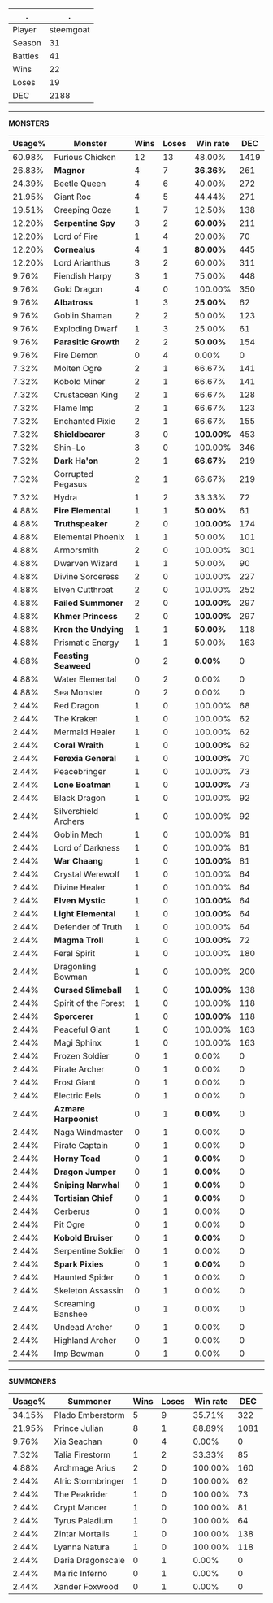 .|.
|-|-
Player|steemgoat
Season|31
Battles|41
Wins|22
Loses|19
DEC|2188

---
**MONSTERS**

Usage%|Monster|Wins|Loses|Win rate|DEC|
-|-|-|-|-|-|
60.98%|Furious Chicken|12|13|48.00%|1419|
26.83%|**Magnor**|4|7|**36.36%**|261|
24.39%|Beetle Queen|4|6|40.00%|272|
21.95%|Giant Roc|4|5|44.44%|271|
19.51%|Creeping Ooze|1|7|12.50%|138|
12.20%|**Serpentine Spy**|3|2|**60.00%**|211|
12.20%|Lord of Fire|1|4|20.00%|70|
12.20%|**Cornealus**|4|1|**80.00%**|445|
12.20%|Lord Arianthus|3|2|60.00%|311|
9.76%|Fiendish Harpy|3|1|75.00%|448|
9.76%|Gold Dragon|4|0|100.00%|350|
9.76%|**Albatross**|1|3|**25.00%**|62|
9.76%|Goblin Shaman|2|2|50.00%|123|
9.76%|Exploding Dwarf|1|3|25.00%|61|
9.76%|**Parasitic Growth**|2|2|**50.00%**|154|
9.76%|Fire Demon|0|4|0.00%|0|
7.32%|Molten Ogre|2|1|66.67%|141|
7.32%|Kobold Miner|2|1|66.67%|141|
7.32%|Crustacean King|2|1|66.67%|128|
7.32%|Flame Imp|2|1|66.67%|123|
7.32%|Enchanted Pixie|2|1|66.67%|155|
7.32%|**Shieldbearer**|3|0|**100.00%**|453|
7.32%|Shin-Lo|3|0|100.00%|346|
7.32%|**Dark Ha'on**|2|1|**66.67%**|219|
7.32%|Corrupted Pegasus|2|1|66.67%|219|
7.32%|Hydra|1|2|33.33%|72|
4.88%|**Fire Elemental**|1|1|**50.00%**|61|
4.88%|**Truthspeaker**|2|0|**100.00%**|174|
4.88%|Elemental Phoenix|1|1|50.00%|101|
4.88%|Armorsmith|2|0|100.00%|301|
4.88%|Dwarven Wizard|1|1|50.00%|90|
4.88%|Divine Sorceress|2|0|100.00%|227|
4.88%|Elven Cutthroat|2|0|100.00%|252|
4.88%|**Failed Summoner**|2|0|**100.00%**|297|
4.88%|**Khmer Princess**|2|0|**100.00%**|297|
4.88%|**Kron the Undying**|1|1|**50.00%**|118|
4.88%|Prismatic Energy|1|1|50.00%|163|
4.88%|**Feasting Seaweed**|0|2|**0.00%**|0|
4.88%|Water Elemental|0|2|0.00%|0|
4.88%|Sea Monster|0|2|0.00%|0|
2.44%|Red Dragon|1|0|100.00%|68|
2.44%|The Kraken|1|0|100.00%|62|
2.44%|Mermaid Healer|1|0|100.00%|62|
2.44%|**Coral Wraith**|1|0|**100.00%**|62|
2.44%|**Ferexia General**|1|0|**100.00%**|70|
2.44%|Peacebringer|1|0|100.00%|73|
2.44%|**Lone Boatman**|1|0|**100.00%**|73|
2.44%|Black Dragon|1|0|100.00%|92|
2.44%|Silvershield Archers|1|0|100.00%|92|
2.44%|Goblin Mech|1|0|100.00%|81|
2.44%|Lord of Darkness|1|0|100.00%|81|
2.44%|**War Chaang**|1|0|**100.00%**|81|
2.44%|Crystal Werewolf|1|0|100.00%|64|
2.44%|Divine Healer|1|0|100.00%|64|
2.44%|**Elven Mystic**|1|0|**100.00%**|64|
2.44%|**Light Elemental**|1|0|**100.00%**|64|
2.44%|Defender of Truth|1|0|100.00%|64|
2.44%|**Magma Troll**|1|0|**100.00%**|72|
2.44%|Feral Spirit|1|0|100.00%|180|
2.44%|Dragonling Bowman|1|0|100.00%|200|
2.44%|**Cursed Slimeball**|1|0|**100.00%**|138|
2.44%|Spirit of the Forest|1|0|100.00%|118|
2.44%|**Sporcerer**|1|0|**100.00%**|118|
2.44%|Peaceful Giant|1|0|100.00%|163|
2.44%|Magi Sphinx|1|0|100.00%|163|
2.44%|Frozen Soldier|0|1|0.00%|0|
2.44%|Pirate Archer|0|1|0.00%|0|
2.44%|Frost Giant|0|1|0.00%|0|
2.44%|Electric Eels|0|1|0.00%|0|
2.44%|**Azmare Harpoonist**|0|1|**0.00%**|0|
2.44%|Naga Windmaster|0|1|0.00%|0|
2.44%|Pirate Captain|0|1|0.00%|0|
2.44%|**Horny Toad**|0|1|**0.00%**|0|
2.44%|**Dragon Jumper**|0|1|**0.00%**|0|
2.44%|**Sniping Narwhal**|0|1|**0.00%**|0|
2.44%|**Tortisian Chief**|0|1|**0.00%**|0|
2.44%|Cerberus|0|1|0.00%|0|
2.44%|Pit Ogre|0|1|0.00%|0|
2.44%|**Kobold Bruiser**|0|1|**0.00%**|0|
2.44%|Serpentine Soldier|0|1|0.00%|0|
2.44%|**Spark Pixies**|0|1|**0.00%**|0|
2.44%|Haunted Spider|0|1|0.00%|0|
2.44%|Skeleton Assassin|0|1|0.00%|0|
2.44%|Screaming Banshee|0|1|0.00%|0|
2.44%|Undead Archer|0|1|0.00%|0|
2.44%|Highland Archer|0|1|0.00%|0|
2.44%|Imp Bowman|0|1|0.00%|0|

---
**SUMMONERS**

Usage%|Summoner|Wins|Loses|Win rate|DEC|
-|-|-|-|-|-|
34.15%|Plado Emberstorm|5|9|35.71%|322|
21.95%|Prince Julian|8|1|88.89%|1081|
9.76%|Xia Seachan|0|4|0.00%|0|
7.32%|Talia Firestorm|1|2|33.33%|85|
4.88%|Archmage Arius|2|0|100.00%|160|
2.44%|Alric Stormbringer|1|0|100.00%|62|
2.44%|The Peakrider|1|0|100.00%|73|
2.44%|Crypt Mancer|1|0|100.00%|81|
2.44%|Tyrus Paladium|1|0|100.00%|64|
2.44%|Zintar Mortalis|1|0|100.00%|138|
2.44%|Lyanna Natura|1|0|100.00%|118|
2.44%|Daria Dragonscale|0|1|0.00%|0|
2.44%|Malric Inferno|0|1|0.00%|0|
2.44%|Xander Foxwood|0|1|0.00%|0|
